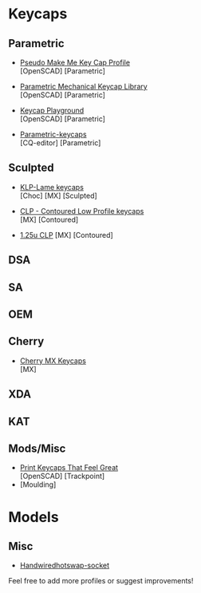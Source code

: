 # Keycaps

## Parametric

- [Pseudo Make Me Key Cap Profile](https://github.com/pseudoku/PseudoMakeMeKeyCapProfiles)  
  [OpenSCAD] [Parametric]

- [Parametric Mechanical Keycap Library](https://github.com/rsheldiii/KeyV2)  
  [OpenSCAD] [Parametric]

- [Keycap Playground](https://github.com/riskable/keycap_playground)  
  [OpenSCAD] [Parametric]

- [Parametric-keycaps](https://github.com/fire-h0und/parametric-keycaps)  
  [CQ-editor] [Parametric]


## Sculpted

- [KLP-Lame keycaps](https://github.com/braindefender/KLP-Lame-Keycaps/)  
  [Choc] [MX] [Sculpted]

- [CLP - Contoured Low Profile keycaps](https://github.com/vvhg1/clp-keycaps)  
  [MX] [Contoured]

- [1.25u CLP](https://www.printables.com/model/857521-125u-clp-profile-keycaps)
  [MX] [Contoured]

## DSA

## SA

## OEM

## Cherry

- [Cherry MX Keycaps](https://github.com/endeavoursc/cherry-mx-keycaps)  
  [MX]

## XDA

## KAT

## Mods/Misc

- [Print Keycaps That Feel Great](https://github.com/wolfwood/printed-keycap-mods)  
  [OpenSCAD] [Trackpoint]
- [Moulding]


# Models

## Misc
- [Handwiredhotswap-socket](https://github.com/stingray127/handwirehotswap)


Feel free to add more profiles or suggest improvements!
